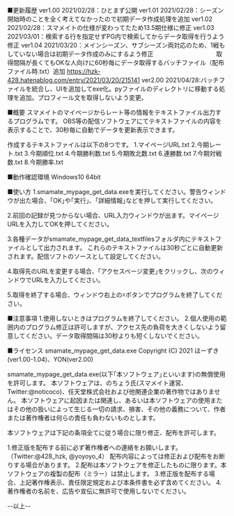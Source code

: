 ■更新履歴
ver1.00 2021/02/28：ひとまず公開
ver1.01 2021/02/28：シーズン開始時のことを全く考えてなかったので初期データ作成処理を追加
ver1.02 2021/02/28：スマメイトの仕様が変わってたため13.5期仕様に修正
ver1.03 2021/03/01：検索する行を指定せずPG内で検索してからデータ取得を行うよう修正
ver1.04 2021/03/20：メインシーズン、サブシーズン両対応のため、1戦もしていない場合は初期データ作成のみにするよう修正
　　　　　　　　　　取得間隔が長くてもOKな人向けに60秒毎にデータ取得するバッチファイル（配布ファイル時.txt）追加
           https://hzk-428.hatenablog.com/entry/2021/03/20/215141
ver2.00 2021/04/28:バッチファイルを統合し、UIを追加してexe化。pyファイルのディレクトリに移動する処理を追加。プロフィール文を取得しないよう変更。


■概要
スマメイトのマイページからレート等の情報をテキストファイル出力するプログラムです。
OBS等の配信ソフトウェアにてテキストファイルの内容を表示することで、30秒毎に自動でデータを更新表示できます。

作成するテキストファイルは以下の8つです。
1.マイページURL.txt
2.今期レート.txt
3.今期順位.txt
4.今期勝利数.txt
5.今期敗北数.txt
6.連勝数.txt
7.今期対戦数.txt
8.今期勝率.txt


■動作確認環境
Windows10 64bit


■使い方
1.smamate_mypage_get_data.exeを実行してください。警告ウィンドウが出た場合、｢OK｣や｢実行｣、｢詳細情報｣などを押して実行してください。

2.前回の記録が見つからない場合、URL入力ウィンドウが出ます。マイページURLを入力してOKを押してください。

3.各種データがsmamate_mypage_get_data_textfilesフォルダ内にテキストファイルとして出力されます。
  これらのテキストファイルは30秒ごとに自動更新されます。配信ソフトのソースとして設定してください。
  
4.取得先のURLを変更する場合、｢アクセスページ変更｣をクリックし、次のウィンドウでURLを入力してください。

5.取得を終了する場合、ウィンドウ右上の☓ボタンでプログラムを終了してください。


■注意事項
1.使用しないときはプログラムを終了してください。
2.個人使用の範囲内のプログラム修正は許可しますが、アクセス先の負荷を大きくしないよう留意してください。データ取得間隔は30秒よりも短くしないでください。


■ライセンス
smamate_mypage_get_data.exe
Copyright (C) 2021 ほーずき(ver1.00-1.04)、YON(ver2.00)

smamate_mypage_get_data.exe(以下｢本ソフトウェア｣といいます)の無償使用を許可します。
本ソフトウェアは、のちょう氏(スマメイト運営、Twitter:@noticoco)、任天堂株式会社および他関連企業の著作物ではありません。
本ソフトウェアに起因または関連し、あるいは本ソフトウェアの使用またはその他の扱いによって生じる一切の請求、損害、その他の義務について、作者または著作権者は何らの責任も負わないものとします。

本ソフトウェアは下記の条項全てに従う場合に限り修正、配布を許可します。

1.修正版を配布する前に必ず著作権者への連絡をお願いします。（Twitter:@428_hzk, @yoyoyo_4）
  配布内容によっては修正および配布をお断りする場合があります。
2.配布は本ソフトウェアを修正したものに限ります。本ソフトウェアの複製の配布（ミラー）は禁止します。
3.修正版を配布する場合、上記著作権表示、責任限定規定および本条件書を必ず含めてください。
4.著作権者の名前を、広告や宣伝に無許可で使用しないでください。


--以上--